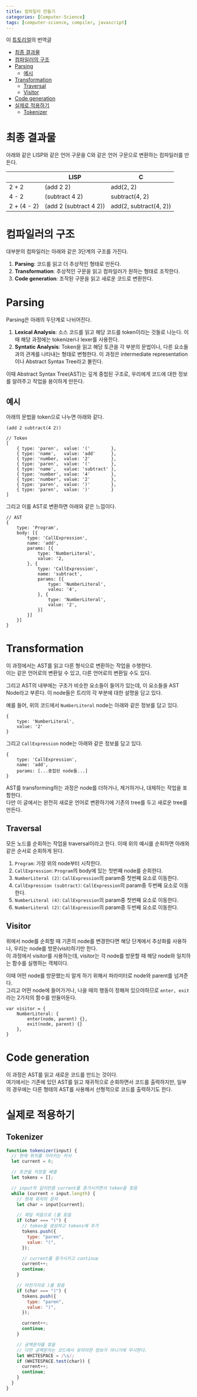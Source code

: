 ```yaml
---
title: 컴파일러 만들기
categories: [Computer-Science]
tags: [computer-science, compiler, javascript]
---
```


이 [튜토리얼](https://github.com/jamiebuilds/the-super-tiny-compiler/blob/master/the-super-tiny-compiler.js)의 번역글

- [최종 결과물](#최종-결과물)
- [컴파일러의 구조](#컴파일러의-구조)
- [Parsing](#parsing)
  - [예시](#예시)
- [Transformation](#transformation)
  - [Traversal](#traversal)
  - [Visitor](#visitor)
- [Code generation](#code-generation)
- [실제로 적용하기](#실제로-적용하기)
  - [Tokenizer](#tokenizer)

# 최종 결과물

아래와 같은 LISP와 같은 언어 구문을 C와 같은 언어 구문으로 변환하는 컴파일러를 만든다.

|             | LISP                   | C                      |
| ----------- | ---------------------- | ---------------------- |
| 2 + 2       | (add 2 2)              | add(2, 2)              |
| 4 - 2       | (subtract 4 2)         | subtract(4, 2)         |
| 2 + (4 - 2) | (add 2 (subtract 4 2)) | add(2, subtract(4, 2)) |

# 컴파일러의 구조

대부분의 컴파일러는 아래와 같은 3단계의 구조를 가진다.

1. **Parsing**: 코드를 읽고 더 추상적인 형태로 만든다.
2. **Transformation**: 추상적인 구문을 읽고 컴파일러가 원하는 형태로 조작한다.
3. **Code generation**: 조작된 구문을 읽고 새로운 코드로 변환한다.

# Parsing

Parsing은 아래의 두단계로 나뉘어진다.

1. **Lexical Analysis**: 소스 코드를 읽고 해당 코드를 token이라는 것들로 나눈다. 이때 해당 과정에는 tokenizer나 lexer를 사용한다.
2. **Syntatic Analysis**: Token을 읽고 해당 토큰을 각 부분의 문법이나, 다른 요소들과의 관계를 나타내는 형태로 변형한다. 이 과정은 intermediate representation이나 Abstract Syntax Tree라고 불린다.

이때 Abstract Syntax Tree(AST)는 깊게 중첩된 구조로, 우리에게 코드에 대한 정보를 알려주고 작업을 용이하게 만든다.

## 예시

아래의 문법을 token으로 나누면 아래와 같다.

```
(add 2 subtract(4 2))
```

```
// Token
[
    { type: 'paren',  value: '('        },
    { type: 'name',   value: 'add'      },
    { type: 'number,  value: '2'        },
    { type: 'paren',  value: '('        },
    { type: 'name',   value: 'subtract' },
    { type: 'number', value: '4'        },
    { type: 'number', value: '2'        },
    { type: 'paren',  value: ')'        },
    { type: 'paren',  value: ')'        }
]
```

그리고 이를 AST로 변환하면 아래와 같은 느낌이다.

```
// AST
{
    type: 'Program',
    body: [{
        type: 'CallExpression',
        name: 'add',
        params: [{
            type: 'NumberLiteral',
            value: '2,
        }, {
            type: 'CallExpression',
            name: 'subtract',
            params: [{
                type: 'NumberLiteral',
                valeu: '4',
            }, {
                type: 'NumberLiteral',
                value: '2',
            }]
        }]
    }]
}
```

# Transformation

이 과정에서는 AST를 읽고 다른 형식으로 변환하는 작업을 수행한다.  
이는 같은 언어로의 변환일 수 있고, 다른 언어로의 변환일 수도 있다.

그리고 AST의 내부에는 구조가 비슷한 요소들이 들어가 있는데, 이 요소들을 AST Node라고 부른다. 이 node들은 트리의 각 부분에 대한 설명을 담고 있다.

예를 들어, 위의 코드에서 `NumberLiteral` node는 아래와 같은 정보를 담고 있다.

```
{
    type: 'NumberLiteral',
    value: '2'
}
```

그리고 `CallExpression` node는 아래와 같은 정보를 담고 있다.

```
{
    type: 'CallExpression',
    name: 'add',
    params: [...중첩된 node들...]
}
```

AST를 transforming하는 과정은 node를 더하거나, 제거하거나, 대체하는 작업을 포함한다.  
다만 이 글에서는 완전히 새로운 언어로 변환하기에 기존의 tree를 두고 새로운 tree를 만든다.

## Traversal

모든 노드를 순회하는 작업을 traversal이라고 한다.
이때 위의 예시를 순회하면 아래와 같은 순서로 순회하게 된다.

1. `Program`: 가장 위의 node부터 시작한다.
2. `CallExpression`: `Program`의 body에 있는 첫번째 node를 순회한다.
3. `NumberLiteral (2)`: `CallExpression`의 param중 첫번째 요소로 이동한다.
4. `CallExpression (subtract)`: `CallExpression`의 param중 두번째 요소로 이동한다.
5. `NumberLiteral (4)`: `CallExpression`의 param중 첫번째 요소로 이동한다.
6. `NumberLiteral (2)`: `CallExpression`의 param중 두번째 요소로 이동한다.

## Visitor

위에서 node를 순회할 때 기존의 node를 변경한다면 해당 단계에서 추상화를 사용하나, 우리는 node를 방문(visit)하기만 한다.  
이 과정에서 visitor를 사용하는데, visitor는 각 node를 방문할 때 해당 node와 일치하는 함수를 실행하는 객체이다.

이때 어떤 node를 방문했는지 알게 하기 위해서 파라미터로 node와 parent를 넘겨준다.  
그리고 어떤 node에 들어가거나, 나을 때의 행동이 정해져 있으야하므로 `enter, exit`라는 2가지의 함수를 만들어둔다.

```
var visitor = {
    NumberLiteral: {
        enter(node, parent) {},
        exit(node, parent) {}
    },
}
```

# Code generation

이 과정은 AST를 읽고 새로운 코드를 만드는 것이다.  
여기에서는 기존에 있던 AST를 읽고 재귀적으로 순회하면서 코드를 출력하지만, 일부의 경우에는 다른 형태의 AST를 사용해서 선형적으로 코드를 출력하기도 한다.

# 실제로 적용하기

## Tokenizer

```js
function tokenizer(input) {
  // 현재 위치를 가리키는 커서
  let current = 0;

  // 토큰을 저장할 배열
  let tokens = [];

  // input의 길이만큼 current를 증가시키면서 token을 찾음
  while (current < input.length) {
    // 현재 위치의 문자
    let char = input[current];

    // 제일 처음으로 (를 찾음
    if (char === "(") {
      // token을 생성하고 tokens에 추가
      tokens.push({
        type: "paren",
        value: "(",
      });

      // current를 증가시키고 continue
      current++;
      continue;
    }

    // 마찬가지로 )를 찾음
    if (char === ")") {
      tokens.push({
        type: "paren",
        value: ")",
      });

      current++;
      continue;
    }

    // 공백문자를 찾음
    // 다만 공백문자는 코드에서 유의미한 정보가 아니기에 무시한다.
    let WHITESPACE = /\s/;
    if (WHITESPACE.test(char)) {
      current++;
      continue;
    }
  }
}
```
